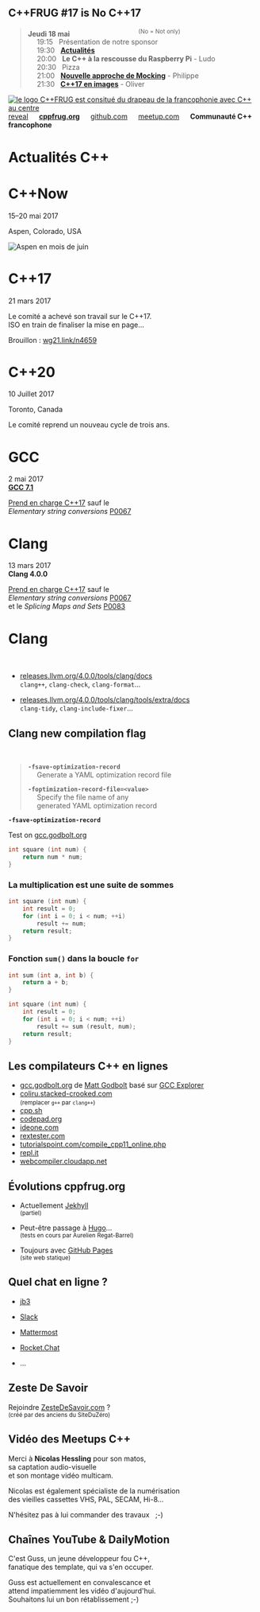 C++FRUG #17 is No C++17
-----------------------

> **Jeudi 18 mai** <sup>&emsp; &emsp; &emsp; &emsp; &emsp; &emsp; &emsp; &emsp; &emsp; (No = Not only)</sup>  
> &emsp; 19:15 &nbsp; Présentation de notre sponsor  
> &emsp; 19:30 &nbsp; [**Actualités**](./news)  
> &emsp; 20:00 &nbsp; **Le C++ à la rescousse du Raspberry Pi** - Ludo  
> &emsp; 20:30 &nbsp; Pizza  
> &emsp; 21:00 &nbsp; [**Nouvelle approche de Mocking**](https://axanux.net/mock.html) - Philippe  
> &emsp; 21:30 &nbsp; [**C++17 en images**](./Cpp17-en-images) - Oliver  

[![le logo C++FRUG est consitué du drapeau de la francophonie avec C++ au centre](http://cpp-frug.github.io/images/Cpp-Francophonie.svg "Logo C++FRUG")](https://github.com/cpp-frug/cpp-frug.github.io/blob/master/images/Cpp-Francophonie.svg)  
[reveal](http://cppfrug.org/paris/events/2017-04-26_n17/reveal.html) &emsp;  [**cppfrug.org**](http://cppfrug.org/paris/events/2017-04-26_n17/) &emsp; [github.com](https://github.com/cpp-frug/paris/blob/master/events/2017-04-26_n17/README.md) &emsp; [meetup.com](https://www.meetup.com/fr-FR/User-Group-Cpp-Francophone/events/239663039/)  &emsp; **Communauté C++ francophone**


Actualités C++
==============


C++Now
======

15–20 mai 2017

Aspen, Colorado, USA


![Aspen en mois de juin](https://upload.wikimedia.org/wikipedia/commons/thumb/6/66/Aspen_CO_downton.jpg/1024px-Aspen_CO_downton.jpg)


C++17
=====

21 mars 2017

Le comité a achevé son travail sur le C++17.  
ISO en train de finaliser la mise en page...

Brouillon : [wg21.link/n4659](http://wg21.link/n4659)


C++20
=====

10 Juillet 2017

Toronto, Canada

Le comité reprend un nouveau cycle de trois ans.



GCC
===

2 mai 2017  
[**GCC 7.1**](https://gcc.gnu.org/gcc-7/)

[Prend en charge C++17](http://en.cppreference.com/w/cpp/compiler_support) sauf le  
*Elementary string conversions* [P0067](http://wg21.link/p0067)


Clang
=====

13 mars 2017  
**Clang 4.0.0**

[Prend en charge C++17](http://en.cppreference.com/w/cpp/compiler_support) sauf le  
*Elementary string conversions* [P0067](http://wg21.link/p0067)  
et le *Splicing Maps and Sets* [P0083](http://wg21.link/p0083)


Clang
=====

&nbsp;

* [releases.llvm.org/4.0.0/tools/clang/docs](http://releases.llvm.org/4.0.0/tools/clang/docs/)  
  `clang++`, `clang-check`, `clang-format`...

* [releases.llvm.org/4.0.0/tools/clang/tools/extra/docs](http://releases.llvm.org/4.0.0/tools/clang/tools/extra/docs/)  
  `clang-tidy`, `clang-include-fixer`...


Clang new compilation flag
--------------------------

&nbsp;

> **`-fsave-optimization-record`**  
> &emsp; Generate a YAML optimization record file
>
> **`-foptimization-record-file=<value>`**  
> &emsp; Specify the file name of any  
> &emsp; generated YAML optimization record


**`-fsave-optimization-record`**

Test on [gcc.godbolt.org](http://gcc.godbolt.org)

```cpp
int square (int num) {
    return num * num;
}
```


### La multiplication est une suite de sommes

```cpp
int square (int num) {
    int result = 0;
    for (int i = 0; i < num; ++i)
        result += num;
    return result;
}
```


### Fonction `sum()` dans la boucle `for`

```cpp
int sum (int a, int b) {
    return a + b;
}

int square (int num) {
    int result = 0;
    for (int i = 0; i < num; ++i)
        result += sum (result, num);
    return result;
}
```


Les compilateurs C++ en lignes
------------------------------

* [gcc.godbolt.org](http://gcc.godbolt.org/) de [Matt Godbolt](https://github.com/mattgodbolt) basé sur [GCC Explorer](https://github.com/mattgodbolt/gcc-explorer)
* [coliru.stacked-crooked.com](http://coliru.stacked-crooked.com/a/71c3371692723de1)  
  <small>(remplacer `g++` par `clang++`)</small>
* [cpp.sh](http://www.cpp.sh/22av)
* [codepad.org](http://codepad.org/XYy3ZoXw)
* [ideone.com](http://ideone.com/cDnejN)
* [rextester.com](http://rextester.com/XYSX22503)
* [tutorialspoint.com/compile_cpp11_online.php](https://goo.gl/9rqwoy)
* [repl.it](https://repl.it/DfuG/1)
* [webcompiler.cloudapp.net](http://webcompiler.cloudapp.net/)



Évolutions cppfrug.org
----------------------

* Actuellement [Jekhyll](https://github.com/jekyll/jekyll/blob/master/README.markdown)  
  <small>(partiel)</small>  

* Peut-être passage à [Hugo](https://github.com/spf13/hugo)...  
  <small>(tests en cours par Aurelien Regat-Barrel)</small>  

* Toujours avec [GitHub Pages](https://pages.github.com/)  
  <small>(site web statique)</small>


Quel chat en ligne ?
--------------------

* [jb3](https://github.com/devnewton/jb3)  

* [Slack](https://isocpp.org/blog/2016/08/cpp-slack-group)  

* [Mattermost](https://github.com/mattermost/platform/blob/master/README.md)  

* [Rocket.Chat](https://github.com/RocketChat/Rocket.Chat/blob/develop/README.md)  

* ...


Zeste De Savoir
---------------

Rejoindre [ZesteDeSavoir.com](https://zestedesavoir.com/) ?  
<small>(créé par des anciens du SiteDuZéro)</small>


Vidéo des Meetups C++
---------------------

Merci à **Nicolas Hessling** pour son matos,  
sa captation audio-visuelle  
et son montage vidéo multicam.

Nicolas est également spécialiste de la numérisation  
des vieilles cassettes VHS, PAL, SECAM, Hi-8...

N'hésitez pas à lui commander des travaux &nbsp; ;-)


Chaînes YouTube & DailyMotion
-----------------------------

C'est Guss, un jeune développeur fou C++,  
fanatique des template, qui va s'en occuper.

Guss est actuellement en convalescance et  
attend impatiemment les vidéo d'aujourd'hui.  
Souhaitons lui un bon rétablissement ;-)
